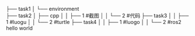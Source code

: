 ├── task1
│   └── environment        
├── task2
│   ├── cpp
│   │   ├── 1        #截图
│   │   └── 2        #代码
├── task3
│   │   ├── 1        #luogu
│   │   └── 2        #turtle
├── task4
│   │   ├── 1        #luogo
│   │   └── 2        #ros2 hello world
